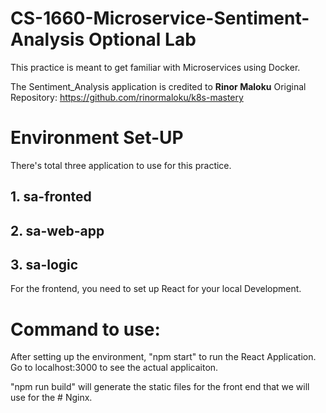 # CS-1660-Microservice-Sentiment-Analysis Optional Lab

This practice is meant to get familiar with Microservices using Docker. 

The Sentiment_Analysis application is credited to **Rinor Maloku** 
Original Repository: https://github.com/rinormaloku/k8s-mastery

# Environment Set-UP
There's total three application to use for this practice. 

## 1. sa-fronted
## 2. sa-web-app
## 3. sa-logic

For the frontend, you need to set up React for your local Development.

# Command to use:
After setting up the environment, 
"npm start" to run the React Application. 
Go to localhost:3000 to see the actual applicaiton. 

"npm run build" will generate the static files for the front end that we will use for the # Nginx. 



         
